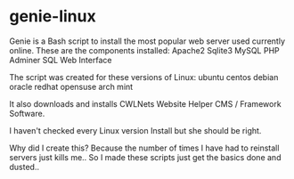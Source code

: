 # genie-linux
Genie is a Bash script to install the most popular web server used currently online.
These are the components installed:
  Apache2
  Sqlite3
  MySQL
  PHP
  Adminer SQL Web Interface

The script was created for these versions of Linux:
  ubuntu
  centos
  debian
  oracle
  redhat
  opensuse
  arch
  mint

It also downloads and installs CWLNets Website Helper CMS / Framework Software.

I haven't checked every Linux version Install but she should be right.

Why did I create this? Because the number of times I have had to reinstall servers just kills me.. 
So I made these scripts just get the basics done and dusted..

